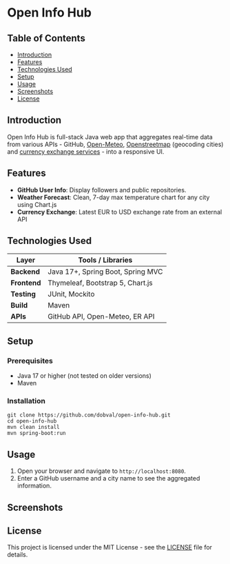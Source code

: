 # Open Info Hub

 <!--![Project Banner](path/to/banner.png) do I need a banner?-->

## Table of Contents
- [Introduction](#introduction)
- [Features](#features)
- [Technologies Used](#technologies-used)
- [Setup](#setup)
- [Usage](#usage)
- [Screenshots](#screenshots)
- [License](#license)

## Introduction

Open Info Hub is full-stack Java web app that aggregates real-time data from various APIs - GitHub, [Open-Meteo](https://api.open-meteo.com/v1/forecast), [Openstreetmap](https://nominatim.openstreetmap.org/search) (geocoding cities) and [currency exchange services](https://open.er-api.com/v6/latest/EUR) - into a responsive UI.

## Features

- **GitHub User Info**: Display followers and public repositories.
- **Weather Forecast**: Clean, 7-day max temperature chart for any city using Chart.js
- **Currency Exchange**: Latest EUR to USD exchange rate from an external API

## Technologies Used

| Layer        | Tools / Libraries                 |
| ------------ | --------------------------------- |
| **Backend**  | Java 17+, Spring Boot, Spring MVC |
| **Frontend** | Thymeleaf, Bootstrap 5, Chart.js  |
| **Testing**  | JUnit, Mockito                    |
| **Build**    | Maven                             |
| **APIs**     | GitHub API, Open-Meteo, ER API    |

## Setup

### Prerequisites

- Java 17 or higher (not tested on older versions)
- Maven

### Installation

	git clone https://github.com/dobval/open-info-hub.git
	cd open-info-hub
	mvn clean install
	mvn spring-boot:run

## Usage

1. Open your browser and navigate to `http://localhost:8080`.
2. Enter a GitHub username and a city name to see the aggregated information.

## Screenshots

<!--MAYBE GIF? ![Screenshot 1](willaddsoon/screenshot1.png)
![Screenshot 2](willaddsoon/screenshot2.png) -->

## License

This project is licensed under the MIT License - see the [LICENSE](LICENSE) file for details.
